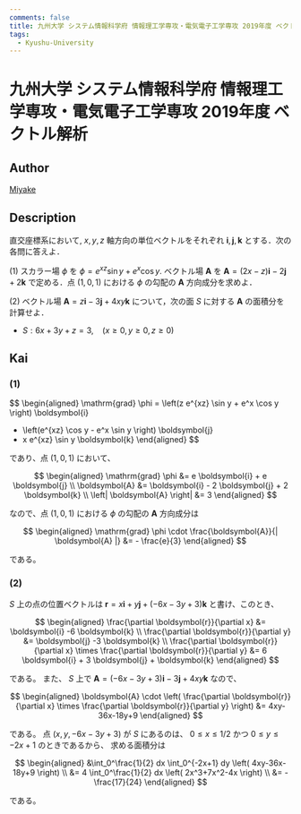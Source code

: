 ```yaml
---
comments: false
title: 九州大学 システム情報科学府 情報理工学専攻・電気電子工学専攻 2019年度 ベクトル解析
tags:
  - Kyushu-University
---
```

# 九州大学 システム情報科学府 情報理工学専攻・電気電子工学専攻 2019年度 ベクトル解析

## **Author**
[Miyake](https://miyake.github.io/exams/index.html)

## **Description**
直交座標系において, $x, y, z$ 軸方向の単位ベクトルをそれぞれ $\boldsymbol{i}, \boldsymbol{j}, \boldsymbol{k}$ とする．次の各問に答えよ．

(1) スカラー場 $\phi$ を $\phi = e^{xz} \sin y + e^{x} \cos y$. ベクトル場 $\boldsymbol{A}$ を $\boldsymbol{A} = (2x - z) \boldsymbol{i} - 2 \boldsymbol{j} + 2\boldsymbol{k}$ で定める．点 $(1, 0, 1)$ における $\phi$ の勾配の $\boldsymbol{A}$ 方向成分を求めよ．

(2) ベクトル場 $\boldsymbol{A} = z\boldsymbol{i} -3\boldsymbol{j} +4xy\boldsymbol{k}$ について，次の面 $S$ に対する $\boldsymbol{A}$ の面積分を計算せよ．

- $S: 6x + 3y + z = 3, \ \ \ \ (x \ge 0, y \ge 0, z \ge 0)$

## **Kai**
### (1)

$$
  \begin{aligned}
  \mathrm{grad} \phi
  = \left(z e^{xz} \sin y + e^x \cos y \right) \boldsymbol{i}
  + \left(e^{xz} \cos y - e^x \sin y \right) \boldsymbol{j}
  + x e^{xz} \sin y \boldsymbol{k}
  \end{aligned}
$$

であり、点 $(1,0,1)$ において、

$$
  \begin{aligned}
  \mathrm{grad} \phi
  &= e \boldsymbol{i} + e \boldsymbol{j}
  \\
  \boldsymbol{A}
  &= \boldsymbol{i} - 2 \boldsymbol{j} + 2 \boldsymbol{k}
  \\
  \left| \boldsymbol{A} \right|
  &= 3
  \end{aligned}
$$

なので、点 $(1,0,1)$ における $\phi$ の勾配の $\boldsymbol{A}$ 方向成分は

$$
  \begin{aligned}
  \mathrm{grad} \phi \cdot \frac{\boldsymbol{A}}{| \boldsymbol{A} |}
  &= - \frac{e}{3}
  \end{aligned}
$$

である。

### (2)
$S$ 上の点の位置ベクトルは
$\boldsymbol{r} = x \boldsymbol{i} + y \boldsymbol{j} + (-6x-3y+3) \boldsymbol{k}$
と書け、このとき、

$$
  \begin{aligned}
  \frac{\partial \boldsymbol{r}}{\partial x}
  &= \boldsymbol{i} -6 \boldsymbol{k}
  \\
  \frac{\partial \boldsymbol{r}}{\partial y}
  &= \boldsymbol{j} -3 \boldsymbol{k}
  \\
  \frac{\partial \boldsymbol{r}}{\partial x} \times
  \frac{\partial \boldsymbol{r}}{\partial y}
  &= 6 \boldsymbol{i} + 3 \boldsymbol{j} + \boldsymbol{k}
  \end{aligned}
$$

である。
また、 $S$ 上で
$\boldsymbol{A} = (-6x-3y+3) \boldsymbol{i} - 3 \boldsymbol{j} + 4xy \boldsymbol{k}$
なので、

$$
  \begin{aligned}
  \boldsymbol{A} \cdot
  \left(
  \frac{\partial \boldsymbol{r}}{\partial x} \times
  \frac{\partial \boldsymbol{r}}{\partial y}
  \right)
  &= 4xy-36x-18y+9
  \end{aligned}
$$

である。
点 $(x, y, -6x-3y+3)$ が $S$ にあるのは、
$0 \leq x \leq 1/2$ かつ $0 \leq y \leq -2x+1$ のときであるから、
求める面積分は

$$
  \begin{aligned}
  &\int_0^\frac{1}{2} dx \int_0^{-2x+1} dy \left( 4xy-36x-18y+9 \right)
  \\
  &= 4 \int_0^\frac{1}{2} dx \left( 2x^3+7x^2-4x \right)
  \\
  &= - \frac{17}{24}
  \end{aligned}
$$

である。